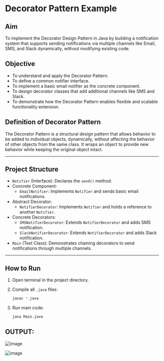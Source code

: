 # Decorator Pattern Example

## Aim
To implement the Decorator Design Pattern in Java by building a notification system that supports sending notifications via multiple channels like Email, SMS, and Slack dynamically, without modifying existing code.

## Objective
- To understand and apply the Decorator Pattern.
- To define a common notifier interface.
- To implement a basic email notifier as the concrete component.
- To design decorator classes that add additional channels like SMS and Slack.
- To demonstrate how the Decorator Pattern enables flexible and scalable functionality extension.

## Definition of Decorator Pattern
The Decorator Pattern is a structural design pattern that allows behavior to be added to individual objects, dynamically, without affecting the behavior of other objects from the same class. It wraps an object to provide new behavior while keeping the original object intact.

---

## Project Structure
- `Notifier` (Interface): Declares the `send()` method.
- Concrete Component:
  - `EmailNotifier`: Implements `Notifier` and sends basic email notifications.
- Abstract Decorator:
  - `NotifierDecorator`: Implements `Notifier` and holds a reference to another `Notifier`.
- Concrete Decorators:
  - `SMSNotifierDecorator`: Extends `NotifierDecorator` and adds SMS notification.
  - `SlackNotifierDecorator`: Extends `NotifierDecorator` and adds Slack notification.
- `Main` (Test Class): Demonstrates chaining decorators to send notifications through multiple channels.

---

## How to Run

1. Open terminal in the project directory.

2. Compile all `.java` files:
   ```bash
   javac *.java
3. Run main code:
   ```bash
   java Main.java

## OUTPUT:
![image](https://github.com/user-attachments/assets/f2623e11-fac6-44da-a15c-a821a80dbaae)

![image](https://github.com/user-attachments/assets/4f34cc42-c4a5-48ae-b6fa-c60ef758cabd)




